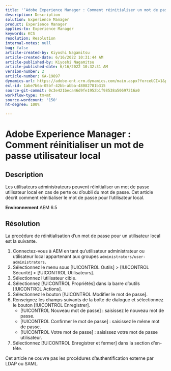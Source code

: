 ```yaml
---
title: '‘Adobe Experience Manager : Comment réinitialiser un mot de passe utilisateur local’'
description: Description
solution: Experience Manager
product: Experience Manager
applies-to: Experience Manager
keywords: KCS
resolution: Resolution
internal-notes: null
bug: false
article-created-by: Kiyoshi Nagamitsu
article-created-date: 6/16/2022 10:31:44 AM
article-published-by: Kiyoshi Nagamitsu
article-published-date: 6/16/2022 10:32:31 AM
version-number: 2
article-number: KA-19897
dynamics-url: https://adobe-ent.crm.dynamics.com/main.aspx?forceUCI=1&pagetype=entityrecord&etn=knowledgearticle&id=d07c5e7f-5fed-ec11-bb3d-000d3a5c4890
exl-id: 1abe7b6a-05bf-42bb-abba-48082781b315
source-git-commit: 0c3e421beca46d9fe1952b1f98538a50697216a0
workflow-type: tm+mt
source-wordcount: '150'
ht-degree: 100%

---
```


# Adobe Experience Manager : Comment réinitialiser un mot de passe utilisateur local

## Description


Les utilisateurs administrateurs peuvent réinitialiser un mot de passe utilisateur local en cas de perte ou d’oubli du mot de passe.
Cet article décrit comment réinitialiser le mot de passe pour l’utilisateur local.

<b>Environnement</b>
AEM 6.5


## Résolution


La procédure de réinitialisation d’un mot de passe pour un utilisateur local est la suivante.

1. Connectez-vous à AEM en tant qu’utilisateur administrateur ou utilisateur local appartenant aux groupes `administrators/user-administrators`.
2. Sélectionnez le menu sous [!UICONTROL Outils] > [!UICONTROL Sécurité] > [!UICONTROL Utilisateurs].
3. Sélectionnez l’utilisateur cible.
4. Sélectionnez [!UICONTROL Propriétés] dans la barre d’outils [!UICONTROL Actions].
5. Sélectionnez le bouton [!UICONTROL Modifier le mot de passe].
6. Renseignez les champs suivants de la boîte de dialogue et sélectionnez le bouton [!UICONTROL Enregistrer].
   - [!UICONTROL Nouveau mot de passe] : saisissez le nouveau mot de passe.
   - [!UICONTROL Confirmer le mot de passe] : saisissez le même mot de passe.
   - [!UICONTROL Votre mot de passe] : saisissez votre mot de passe utilisateur.
7. Sélectionnez [!UICONTROL Enregistrer et fermer] dans la section d’en-tête.

Cet article ne couvre pas les procédures d’authentification externe par LDAP ou SAML.
